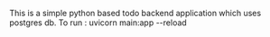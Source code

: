 This is a simple python based todo backend application which uses postgres db.
To run : uvicorn main:app --reload
